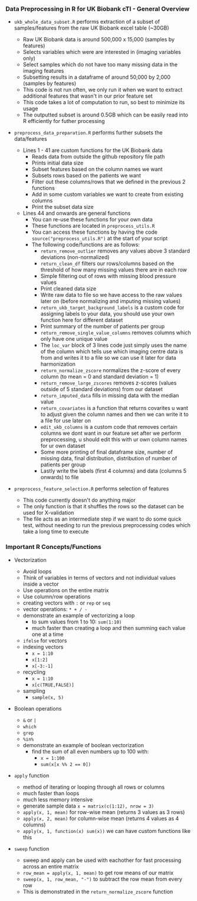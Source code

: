 ### Data Preprocessing in R for UK Biobank cTI - General Overview
- ```ukb_whole_data_subset.R``` performs extraction of a subset of samples/features from the raw UK Biobank excel table (~30GB)
	- Raw UK Biobank data is around 500,000 x 15,000 (samples by features)
	- Selects variables which were are interested in (imaging variables only)
	- Select samples which do not have too many missing data in the imaging features
	- Subsetting results in a dataframe of around 50,000 by 2,000 (samples by features)
	- This code is not run often, we only run it when we want to extract additional features that wasn't in our prior feature set
	- This code takes a lot of computation to run, so best to minimize its usage
	- The outputted subset is around 0.5GB which can be easily read into R efficiently for futher processing

- ```preprocess_data_preparation.R``` performs further subsets the data/features
	- Lines 1 - 41 are custom functions for the UK Biobank data
		- Reads data from outside the github repository file path
		- Prints initial data size
		- Subset features based on the column names we want
		- Subsets rows based on the patients we want
		- Filter out these columns/rows that we defined in the previous 2 functions
		- Add in some custom variables we want to create from existing columns
		- Print the subset data size
	- Lines 44 and onwards are general functions
		- You can re-use these functions for your own data
		- These functions are located in ```preprocess_utils.R```
		- You can access these functions by having the code ```source("preprocess_utils.R")``` at the start of your script
		- The following code/functions are as follows:
			- ```return_remove_outlier``` removes any values above 3 standard deviations (non-normalized)
			- ```return_clean_df``` filters our rows/columns based on the threshold of how many missing values there are in each row
			- Simple filtering out of rows with missing blood pressure values
			- Print cleaned data size
			- Write raw data to file so we have access to the raw values later on (before normalizing and imputing missing values)
			- ```return_ukb_target_background_labels``` is a custom code for assigning labels to your data, you should use your own function here for different dataset
			- Print summary of the number of patients per group
			- ```return_remove_single_value_columns``` removes columns which only have one unique value
			- The ```loc_var``` block of 3 lines code just simply uses the name of the column which tells use which imaging centre data is from and writes it to a file so we can use it later for data harmonization
			- ```return_normalize_zscore``` normalizes the z-score of every column (to mean = 0 and standard deviation = 1)
			- ```return_remove_large_zscores``` removes z-scores (values outside of 5 standard deviations) from our dataset
			- ```return_imputed_data``` fills in missing data with the median value
			- ```return_covariates``` is a function that returns covarites u want to adjust given the column names and then we can write it to a file for use later on
			- ```edit_ukb_columns``` is a custom code that removes certain columns we dont want in our feature set after we perform preprocessing, u should edit this with ur own column names for ur own dataset
			- Some more printing of final dataframe size, number of missing data, final distribution, distribution of number of patients per group
			- Lastly write the labels (first 4 columns) and data (columns 5 onwards) to file

- ```preprocess_feature_selection.R``` performs selection of features
	- This code currently doesn't do anything major
	- The only function is that it shuffles the rows so the dataset can be used for X-validation
	- The file acts as an intermediate step if we want to do some quick test, without needing to run the previous preprocessing codes which take a long time to execute

### Important R Concepts/Functions
- Vectorization
	- Avoid loops
	- Think of variables in terms of vectors and not individual values inside a vector
	- Use operations on the entire matrix
	- Use column/row operations
	- creating vectors with ```:``` or ```rep``` or ```seq```
	- vector operations: ```* + / - ```
	- demonstrate an example of vectorizing a loop
		- to sum values from 1 to 10: ```sum(1:10)```
		- much faster than creating a loop and then summing each value one at a time
	- ```ifelse``` for vectors
	- indexing vectors
		- ```x = 1:10```
		- ```x[1:2]```
		- ```x[-3:-1]```
	- recycling
		- ```x = 1:10```
		- ```x[c(TRUE,FALSE)]```
	- sampling
		- ```sample(x, 5)```

- Boolean operations
	- ```&``` or ```|```
	- ```which```
	- ```grep```
	- ```%in%```
	- demonstrate an example of boolean vectorization
		- find the sum of all even numbers up to 100 with:
			- ```x = 1:100```
			- ```sum(x[x %% 2 == 0])```

- ```apply``` function
	- method of iterating or looping through all rows or columns
	- much faster than loops
	- much less memory intensive
	- generate sample data ```x = matrix(c(1:12), nrow = 3)```
	- ```apply(x, 1, mean)``` for row-wise mean (returns 3 values as 3 rows)
	- ```apply(x, 2, mean)``` for column-wise mean (returns 4 values as 4 columns)
	- ```apply(x, 1, function(x) sum(x))``` we can have custom functions like this

- ```sweep``` function
	- sweep and apply can be used with eachother for fast processing across an entire matrix
	- ```row_mean = apply(x, 1, mean)``` to get row means of our matrix
	- ```sweep(x, 1, row_mean, "-")``` to subtract the row mean from every row
	- This is demonstrated in the ```return_normalize_zscore``` function
